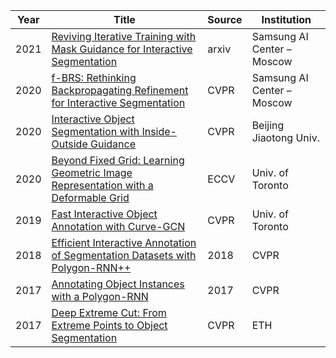|Year|Title|Source|Institution|
|----|----|----|----|
|2021|[Reviving Iterative Training with Mask Guidance for Interactive Segmentation](https://arxiv.org/pdf/2102.06583.pdf)|arxiv|Samsung AI Center – Moscow|
|2020|[f-BRS: Rethinking Backpropagating Refinement for Interactive Segmentation](https://arxiv.org/pdf/2001.10331.pdf)|CVPR|Samsung AI Center – Moscow|
|2020|[Interactive Object Segmentation with Inside-Outside Guidance](https://openaccess.thecvf.com/content_CVPR_2020/papers/Zhang_Interactive_Object_Segmentation_With_Inside-Outside_Guidance_CVPR_2020_paper.pdf)|CVPR|Beijing Jiaotong Univ.|
|2020|[Beyond Fixed Grid: Learning Geometric Image Representation with a Deformable Grid](https://arxiv.org/pdf/2008.09269.pdf)|ECCV|Univ. of Toronto|
|2019|[Fast Interactive Object Annotation with Curve-GCN](https://arxiv.org/pdf/1903.06874.pdf)|CVPR|Univ. of Toronto|
|2018|[Efficient Interactive Annotation of Segmentation Datasets with Polygon-RNN++](https://arxiv.org/pdf/1803.09693.pdf)|2018|CVPR||
|2017|[Annotating Object Instances with a Polygon-RNN](http://www.cs.toronto.edu/polyrnn/poly_cvpr17/polyrnn_paper.pdf)|2017|CVPR||
|2017|[Deep Extreme Cut: From Extreme Points to Object Segmentation](https://arxiv.org/pdf/1711.09081.pdf)|CVPR|ETH|
